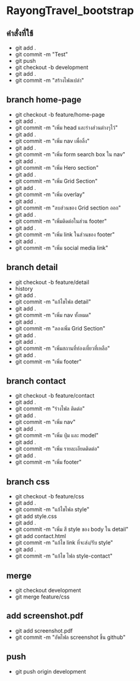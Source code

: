 # RayongTravel_bootstrap
## คำสั่งที่ใช้
- git add .
- git commit -m "Test"
- git push
- git checkout -b development
- git add .
- git commit -m "สร้างไฟลเปล่า"
## branch home-page
- git checkout -b feature/home-page
- git add .
- git commit -m "เพิ่ม head และร่างส่วนต่างๆไว้"
- git add .
- git commit -m "เพิ่ม nav เพื่อลิ้ง"
- git add .
- git commit -m "เพิ่ม form search box ใน nav"
- git add .
- git commit -m "เพิ่ม Hero section"
- git add .
- git commit -m "เพิ่ม Grid Section"
- git add .
- git commit -m "เพิ่ม overlay"
- git add .
- git commit -m "ลบส่วนของ Grid section ออก"
- git add .
- git commit -m "เพิ่มติดต่อในส่วน footer"
- git add .
- git commit -m "เพิ่ม link ในส่วนของ footer"
- git add .
- git commit -m "เพิ่ม social media link"
## branch detail
- git checkout -b feature/detail
- history
- git add .
- git commit -m "แก้ไขไฟล detail"
- git add .
- git commit -m "เพิ่ม nav ทั้งหมด"
- git add .
- git commit -m "ลองเพิ่ม Grid Section"
- git add .
- git add .
- git commit -m "เพิ่มสถานที่ท่องเที่ยวที่เหลือ"
- git add .
- git commit -m "เพิ่ม footer"
## branch contact
- git checkout -b feature/contact
- git add .
- git commit -m "ร่างไฟล ติดต่อ"
- git add .
- git commit -m "เพิ่ม nav"
- git add .
- git commit -m "เพิ่ม ปุ่ม และ model"
- git add .
- git commit -m "เพิ่ม รายละเอียดติดต่อ"
- git add .
- git commit -m "เพิ่ม footer"
## branch css
- git checkout -b feature/css
- git add .
- git commit -m "แก้ไขไฟล style"
- git add style.css
- git add .
- git commit -m "เพิ่ม สี style ของ body ใน detail"
- git add contact.html
- git commit -m "แก้ไข link ที่จะส่ง/รับ style"
- git add .
- git commit -m "แก้ไข ไฟล style-contact"
## merge
- git checkout development
- git merge feature/css
## add screenshot.pdf
- git add screenshot.pdf
- git commit -m "อัพไฟล screenshot ขึ้น github"
## push
- git push origin development

